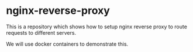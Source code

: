 # nginx-reverse-proxy

This is a repository which shows how to setup nginx reverse proxy to route requests to different servers.

We will use docker containers to demonstrate this.
